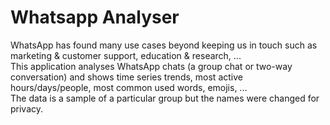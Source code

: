 # Whatsapp Analyser

WhatsApp has found many use cases beyond keeping us in touch such as marketing & customer support, education & research, ... <br> 
This application analyses WhatsApp chats (a group chat or two-way conversation) and shows time series trends, most active hours/days/people, most common used words, emojis, ...<br> The data is a sample of a particular group but the names were changed for privacy.
